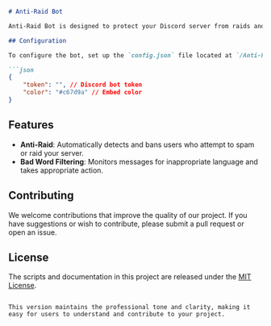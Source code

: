 ```markdown
# Anti-Raid Bot

Anti-Raid Bot is designed to protect your Discord server from raids and inappropriate language. The bot can automatically ban users who attempt to spam or raid your server within seconds. If banning is too severe for your needs, you can easily modify the code to suit your preferences.

## Configuration

To configure the bot, set up the `config.json` file located at `/Anti-Raid-Bot/botconfig/config.json`.

```json
{
    "token": "", // Discord bot token
    "color": "#c67d9a" // Embed color
}
```

## Features

- **Anti-Raid**: Automatically detects and bans users who attempt to spam or raid your server.
- **Bad Word Filtering**: Monitors messages for inappropriate language and takes appropriate action.

## Contributing

We welcome contributions that improve the quality of our project. If you have suggestions or wish to contribute, please submit a pull request or open an issue.

## License

The scripts and documentation in this project are released under the [MIT License](LICENSE).
```

This version maintains the professional tone and clarity, making it easy for users to understand and contribute to your project.
